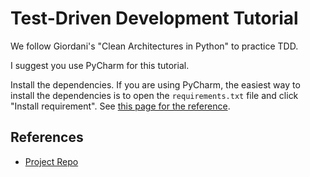 # Test-Driven Development Tutorial

We follow Giordani's "Clean Architectures in Python" to practice TDD. 

I suggest you use PyCharm for this tutorial.

Install the dependencies. If you are using PyCharm, the easiest way to install the dependencies is to open 
the `requirements.txt` file and click "Install requirement". 
See [this page for the reference](https://www.jetbrains.com/help/pycharm/managing-dependencies.html#apply_dependencies).


## References

* [Project Repo](https://github.com/pycabook/calc)
